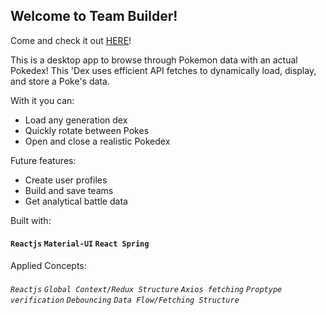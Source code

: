 ## Welcome to Team Builder!
Come and check it out [HERE](https://sxtnkyl.github.io/teambuilder/)!

This is a desktop app to browse through Pokemon data with an actual Pokedex! This 'Dex uses efficient API fetches to dynamically load, display, and store a Poke's data.

With it you can:

* Load any generation dex
* Quickly rotate between Pokes
* Open and close a realistic Pokedex


Future features:

* Create user profiles
* Build and save teams 
* Get analytical battle data

Built with:

#### `Reactjs` `Material-UI` `React Spring`

Applied Concepts:

###### `Reactjs` `Global Context/Redux Structure` `Axios fetching` `Proptype verification` `Debouncing` `Data Flow/Fetching Structure`
